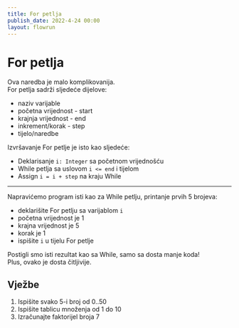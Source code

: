 ```yaml
---
title: For petlja
publish_date: 2022-4-24 00:00
layout: flowrun
---
```



# For petlja


Ova naredba je malo komplikovanija.  
For petlja sadrži sljedeće dijelove:
- naziv varijable
- početna vrijednost - start
- krajnja vrijednost - end
- inkrement/korak - step
- tijelo/naredbe

Izvršavanje For petlje je isto kao sljedeće:
- Deklarisanje `i: Integer` sa početnom vrijednošću
- While petlja sa uslovom `i <= end` i tijelom
- Assign `i = i + step` na kraju While

---
Napravićemo program isti kao za While petlju, printanje prvih 5 brojeva:
- deklarišite For petlju sa varijablom `i`
- početna vrijednost je 1
- krajna vrijednost je 5
- korak je 1
- ispišite `i` u tijelu For petlje

Postigli smo isti rezultat kao sa While, samo sa dosta manje koda!  
Plus, ovako je dosta čitljivije.

<div>
    <div class="flowrun-instance flowrun--editable flowrun-layout-d-o"></div>
</div>


## Vježbe
1. Ispišite svako 5-i broj od 0..50
1. Ispišite tablicu množenja od 1 do 10
1. Izračunajte faktorijel broja 7